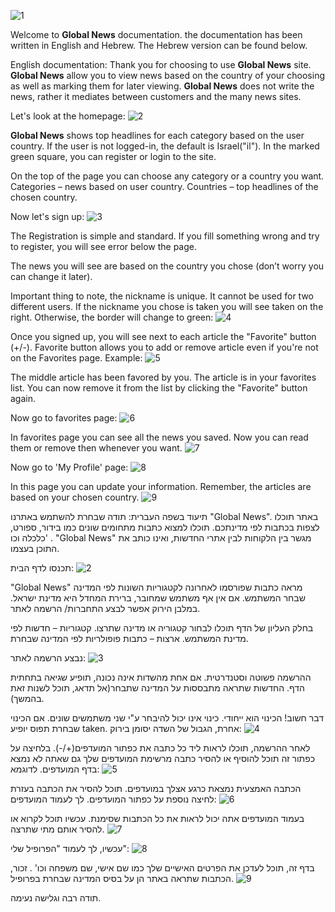 ![1](photos-dec/1.jpg)

Welcome to **Global News** documentation. the documentation has been written in English and Hebrew. The Hebrew version can be found below.

English documentation:
	Thank you for choosing to use **Global News** site. **Global News** allow you to view news based on the country of your choosing as well as marking them for later viewing. **Global News** does not write the news, rather it mediates between customers and the many news sites.

Let's look at the homepage:
![2](photos-dec/2.jpg)

**Global News** shows top headlines for each category based on the user country. If the user is not logged-in, the default is Israel("il").
In the marked green square, you can register or login to the site.

On the top of the page you can choose any category or a country you want.
Categories – news based on user country.
Countries – top headlines of the chosen country.

Now let's sign up:
![3](photos-dec/3.jpg)

The Registration is simple and standard. If you fill something wrong and try to register, you will see error below the page.

The news you will see are based on the country you chose (don’t worry you can change it later).

Important thing to note, the nickname is unique. It cannot be used for two different users. If the nickname you chose is taken you will see taken on the right. Otherwise, the border will change to green:
![4](photos-dec/4.jpg)

Once you signed up, you will see next to each article the "Favorite" button (+/-). Favorite button allows you to add or remove article even if you're not on the Favorites page.
Example:
![5](photos-dec/5.jpg)

The middle article has been favored by you. The article is in your favorites list. You can now remove it from the list by clicking the "Favorite" button again.

Now go to favorites page:
![6](photos-dec/6.jpg)

In favorites page you can see all the news you saved. Now you can read them or remove then whenever you want.
![7](photos-dec/7.jpg)

Now go to 'My Profile' page:
![8](photos-dec/8.jpg)

In this page you can update your information. Remember, the articles are based on your chosen country.
![9](photos-dec/9.jpg)


תיעוד בשפה העברית:
תודה שבחרת להשתמש באתרנו "Global News". באתר תוכלו לצפות בכתבות לפי מדינתכם. תוכלו למצוא כתבות מתחומים שונים כמו בידור, ספורט, כלכלה
 וכו' .  "Global News" מגשר בין הלקוחות לבין אתרי החדשות, ואינו כותב את התוכן בעצמו.

תכנסו לדף הבית:
![2](photos-dec/2.jpg)

"Global News" מראה כתבות שפורסמו לאחרונה לקטגוריות השונות לפי המדינה שבחר המשתמש. אם אין אף משתמש שמחובר, ברירת המחדל היא מדינת ישראל.
במלבן הירוק אפשר לבצע התחברות/ הרשמה לאתר.




בחלק העליון של הדף תוכלו לבחור קטגוריה או מדינה שתרצו.
קטגוריות – חדשות לפי מדינת המשתמש.
ארצות – כתבות פופולריות לפי המדינה שבחרת.

נבצע הרשמה לאתר:
![3](photos-dec/3.jpg)

ההרשמה פשוטה וסטנדרטית. אם אחת מהשדות אינה נכונה, תופיע שגיאה בתחתית הדף.
החדשות שתראה מתבססות על המדינה שתבחר(אל תדאג, תוכל לשנות זאת בהמשך).



דבר חשוב! הכינוי הוא ייחודי. כינוי אינו יכול להיבחר ע"י שני משתמשים שונים. אם הכינוי שבחרת תפוס יופיע taken. אחרת, הגבול של השדה יסומן בירוק:
![4](photos-dec/4.jpg)

לאחר ההרשמה, תוכלו לראות ליד כל כתבה את כפתור המועדפים(+/-).
בלחיצה על כפתור זה תוכל להוסיף או להסיר כתבה מרשימת המועדפים שלך גם שאתה לא נמצא בדף המועדפים.
לדוגמא:
![5](photos-dec/5.jpg)

הכתבה האמצעית נמצאת כרגע אצלך במועדפים. תוכל להסיר את הכתבה בעזרת לחיצה נוספת על כפתור המועדפים.
לך לעמוד המועדפים:
![6](photos-dec/6.jpg)

בעמוד המועדפים אתה יכול לראות את כל הכתבות שסימנת. עכשיו תוכל לקרוא או להסיר אותם מתי שתרצה.
 ![7](photos-dec/7.jpg)

עכשיו, לך לעמוד "הפרופיל שלי":
 ![8](photos-dec/8.jpg)

בדף זה, תוכל לעדכן את הפרטים האישיים שלך כמו שם אישי, שם משפחה וכו' . זכור, הכתבות שתראה באתר הן על בסיס המדינה שבחרת בפרופיל.
 ![9](photos-dec/9.jpg)













תודה רבה וגלישה נעימה.
